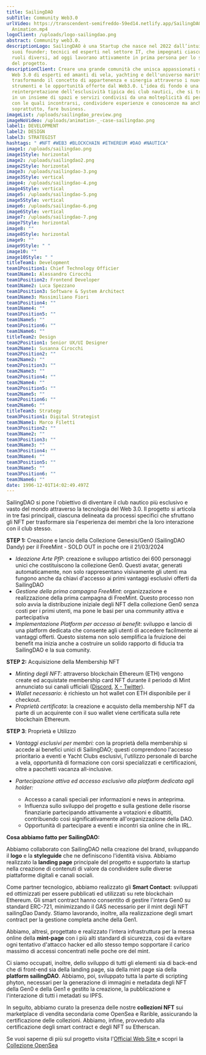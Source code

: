 ```yaml
---
title: SailingDAO
subTitle: Community Web3.0
urlVideo: https://transcendent-semifreddo-59ed14.netlify.app/SailingDAO_Case
  Animation.mp4
logoClient: /uploads/logo-sailingdao.png
abstract: Community web3.0.
descriptionLogo: SailingDAO è una Startup che nasce nel 2022 dall’intuizione dei
  suoi founder; tecnici ed esperti nel settore IT, che impegnati ciascuno in
  ruoli diversi, ad oggi lavorano attivamente in prima persona per lo sviluppo
  del progetto.
descriptionClient: Creare una grande comunità che unisca appassionati del mondo
  Web 3.0 di esperti ed amanti di vela, yachting e dell'universo marittimo,
  trasformando il concetto di appartenenza e sinergia attraverso i nuovi
  strumenti e le opportunità offerte dal Web3.0. L’idea di fondo è una
  reinterpretazione dell’esclusività tipica dei club nautici, che si trasforma
  in un insieme di spazi e servizi condivisi da una molteplicità di personalità
  con le quali incontrarsi, condividere esperienze e conoscenze ma anche, e
  soprattutto, fare business.
imageList: /uploads/sailingdao_preview.png
imageNoVideo: /uploads/animation-_-case-sailingdao.png
label1: DEVELOPMENT
label2: DESIGN
label3: STRATEGIST
hashtags: " #NFT #WEB3 #BLOCKCHAIN #ETHEREUM #DAO #NAUTICA"
image1: /uploads/sailingdao.png
image1Style: horizontal
image2: /uploads/sailingdao2.png
image2Style: horizontal
image3: /uploads/sailingdao-3.png
image3Style: vertical
image4: /uploads/sailingdao-4.png
image4Style: vertical
image5: /uploads/sailingdao-5.png
image5Style: vertical
image6: /uploads/sailingdao-6.png
image6Style: vertical
image7: /uploads/sailingdao-7.png
image7Style: horizontal
image8: ""
image8Style: horizontal
image9: ""
image9Style: " "
image10: ""
image10Style: " "
titleTeam1: Development
team1Position1: Chief Technology Officier
team1Name1: Alessandro Cirocchi
team1Position2: Frontend Developer
team1Name2: Luca Spezzano
team1Position3: Software & System Architect
team1Name3: Massimiliano Fiori
team1Position4: ""
team1Name4: ""
team1Position5: ""
team1Name5: ""
team1Position6: ""
team1Name6: ""
titleTeam2: Design
team2Position1: Senior UX/UI Designer
team2Name1: Susanna Cirocchi
team2Position2: ""
team2Name2: ""
team2Position3: ""
team2Name3: ""
team2Position4: ""
team2Name4: ""
team2Position5: ""
team2Name5: ""
team2Position6: ""
team2Name6: ""
titleTeam3: Strategy
team3Position1: Digital Strategist
team3Name1: Marco Filetti
team3Position2: ""
team3Name2: ""
team3Position3: ""
team3Name3: ""
team3Position4: ""
team3Name4: ""
team3Position5: ""
team3Name5: ""
team3Position6: ""
team3Name6: ""
date: 1996-12-01T14:02:49.497Z
---
```

SailingDAO si pone l'obiettivo di diventare il club nautico più esclusivo e vasto del mondo attraverso la tecnologia del Web 3.0. Il progetto si articola in tre fasi principali, ciascuna delineata da processi specifici che sfruttano gli NFT per trasformare sia l'esperienza dei membri che la loro interazione con il club stesso.

**STEP 1:** Creazione e lancio della Collezione Genesis/Gen0 (SailingDAO Dandy) per il FreeMint - SOLD OUT in poche ore il 21/03/2024

* *Ideazione Arte PfP*: creazione e sviluppo artistico dei 600 personaggi unici che costituiscono la collezione Gen0. Questi avatar, generati automaticamente, non solo rappresentano visivamente gli utenti ma fungono anche da chiavi d'accesso ai primi vantaggi esclusivi offerti da SailingDAO
* *Gestione della prima campagna FreeMint*: organizzazione e realizzazione della prima campagna di FreeMint. Questo processo non solo avvia la distribuzione iniziale degli NFT della collezione Gen0 senza costi per i primi utenti, ma pone le basi per una community attiva e partecipativa
* *Implementazione Platform per accesso ai benefit*: sviluppo e lancio di una platform dedicata che consente agli utenti di accedere facilmente ai vantaggi offerti. Questo sistema non solo semplifica la fruizione dei benefit ma inizia anche a costruire un solido rapporto di fiducia tra SailingDAO e la sua comunity.

**STEP 2:** Acquisizione della Membership NFT

* *Minting degli NFT*: attraverso blockchain Ethereum (ETH) vengono create ed acquistate membership card NFT durante il periodo di Mint annunciato sui canali ufficiali ([Discord](https://discord.com/invite/sailingdao), [X - Twitter](https://twitter.com/SailingDAO)).
* *Wallet necessario*: è richiesto un hot wallet con ETH disponibile per il checkout.
* *Proprietà certificata*: la creazione e acquisto della membership NFT da parte di un acquirente con il suo wallet viene certificata sulla rete blockchain Ethereum. 

**STEP 3**: Proprietà e Utilizzo

* *Vantaggi esclusivi per membri:* con la proprietà della membership si accede ai benefici unici di SailingDAO; questi comprendono l'accesso prioritario a eventi e Yacht Clubs esclusivi, l'utilizzo personale di barche a vela, opportunità di formazione con corsi specializzati e certificazioni, oltre a pacchetti vacanza all-inclusive.
* *Partecipazione attiva ed accesso esclusivo alla platform dedicata agli holder:*

  * Accesso a canali speciali per informazioni e news in anteprima.
  * Influenza sullo sviluppo del progetto e sulla gestione delle risorse finanziarie partecipando attivamente a votazioni e dibattiti, contribuendo così significativamente all'organizzazione della DAO.
  * Opportunità di partecipare a eventi e incontri sia online che in IRL.

**Cosa abbiamo fatto per SailingDAO:**

Abbiamo collaborato con SailingDAO nella creazione del brand, sviluppando il **logo** e la **styleguide** che ne definiscono l'identità visiva. Abbiamo realizzato la **landing page** principale del progetto e supportato la startup nella creazione di contenuti di valore da condividere sulle diverse piattaforme digitali e canali sociali.

Come partner tecnologico, abbiamo realizzato gli **Smart Contact**: sviluppati ed ottimizzati per essere pubblicati ed utilizzati su rete blockchain Ethereum. Gli smart contract hanno consentito di gestire l'intera Gen0 su standard ERC-721, minimizzando il GAS necessario per il mint degli NFT sailingDao Dandy. Stiamo lavorando, inoltre, alla realizzazione degli smart contract per la gestione completa anche della Gen1.

Abbiamo, altresì, progettato e realizzato l'intera infrastruttura per la messa online della **mint-page** con i più alti standard di sicurezza, così da evitare ogni tentativo d'attacco hacker ed allo stesso tempo sopportare il carico massimo di accessi concentrati nelle poche ore del mint.

Ci siamo occupati, inoltre, dello sviluppo di tutti gli elementi sia di back-end che di front-end sia della landing page, sia della mint page sia della **platform sailingDAO**. Abbiamo, poi, sviluppato tutta la parte di scripting phyton, necessari per la generazione di immagini e metadata degli NFT della Gen0 e della Gen1 e gestito la creazione, la pubblicazione e l'interazione di tutti i metadati su IPFS.

In seguito, abbiamo curato la presenza delle nostre **collezioni NFT** sui marketplace di vendita secondaria come OpenSea e Rarible, assicurando la certificazione delle collezioni. Abbiamo, infine, provveduto alla certificazione degli smart contract e degli NFT su Etherscan.

Se vuoi saperne di più sul progetto visita l'[Official Web Site ](https://sailingdao.io/)e scopri la [Collezione OpenSea](https://opensea.io/collection/sailingdao-dandy)
